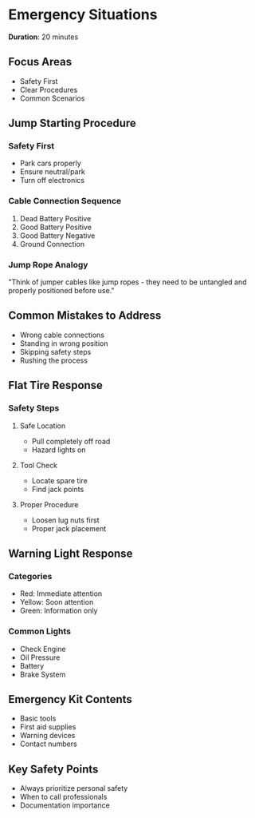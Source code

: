 # Emergency Situations

**Duration**: 20 minutes

## Focus Areas
- Safety First
- Clear Procedures
- Common Scenarios

## Jump Starting Procedure
### Safety First
- Park cars properly
- Ensure neutral/park
- Turn off electronics

### Cable Connection Sequence
1. Dead Battery Positive
2. Good Battery Positive
3. Good Battery Negative
4. Ground Connection

### Jump Rope Analogy
"Think of jumper cables like jump ropes - they need to be untangled and properly positioned before use."

## Common Mistakes to Address
- Wrong cable connections
- Standing in wrong position
- Skipping safety steps
- Rushing the process

## Flat Tire Response
### Safety Steps
1. Safe Location
   - Pull completely off road
   - Hazard lights on

2. Tool Check
   - Locate spare tire
   - Find jack points

3. Proper Procedure
   - Loosen lug nuts first
   - Proper jack placement

## Warning Light Response
### Categories
- Red: Immediate attention
- Yellow: Soon attention
- Green: Information only

### Common Lights
- Check Engine
- Oil Pressure
- Battery
- Brake System

## Emergency Kit Contents
- Basic tools
- First aid supplies
- Warning devices
- Contact numbers

## Key Safety Points
- Always prioritize personal safety
- When to call professionals
- Documentation importance
